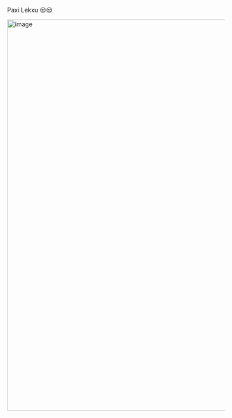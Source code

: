 Paxi Lekxu 😒😒

<img width="1916" height="906" alt="image" src="https://github.com/user-attachments/assets/5bd7d736-4aed-4e05-9a5c-0b7f580a7714" />
